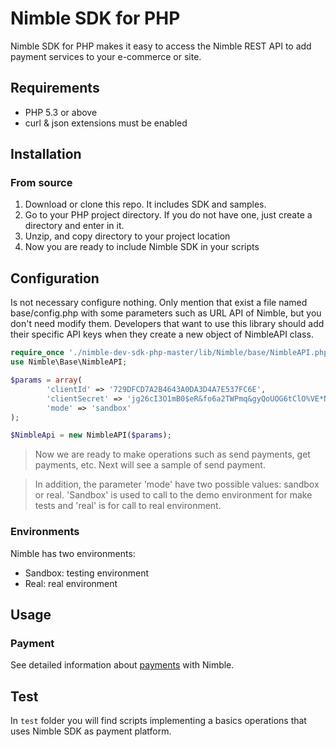 Nimble SDK for PHP
======================

Nimble SDK for PHP makes it easy to access the Nimble REST API to add payment services to your e-commerce or site.

## Requirements

* PHP 5.3 or above
* curl & json extensions must be enabled

## Installation

### From source

1. Download or clone this repo. It includes SDK and samples.
2. Go to your PHP project directory. If you do not have one, just create a directory and enter in it.
3. Unzip, and copy directory to your project location
4. Now you are ready to include Nimble SDK in your scripts

## Configuration

Is not necessary configure nothing. Only mention that exist a file named base/config.php with some parameters such as URL API of Nimble, but you don't need modify them.
Developers that want to use this library should add their specific API keys when they create a new object of NimbleAPI class.

``` php
require_once './nimble-dev-sdk-php-master/lib/Nimble/base/NimbleAPI.php';
use Nimble\Base\NimbleAPI;

$params = array(
        'clientId' => '729DFCD7A2B4643A0DA3D4A7E537FC6E',
        'clientSecret' => 'jg26cI3O1mB0$eR&fo6a2TWPmq&gyQoUOG6tClO%VE*N$SN9xX27@R4CTqi*$4EO',
        'mode' => 'sandbox'
);

$NimbleApi = new NimbleAPI($params);
```

> Now we are ready to make operations such as send payments, get payments, etc. Next will see a sample of send payment. 

> In addition, the parameter 'mode' have two possible values: sandbox or real. 'Sandbox' is used to call to the demo environment for make tests and 'real' is for call to real environment.

### Environments

Nimble has two environments:

* Sandbox: testing environment
* Real: real environment

## Usage

### Payment

See detailed information about [payments](https://github.com/nimblepayments/nimble-dev-sdk-php/wiki/Payment) with Nimble.

## Test

In `test` folder you will find scripts implementing a basics operations that uses Nimble SDK as payment platform.
